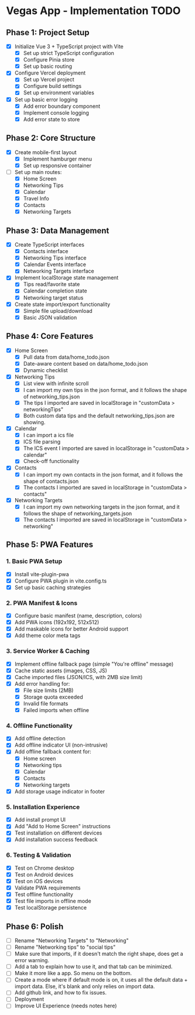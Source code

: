 # Vegas App - Implementation TODO

## Phase 1: Project Setup
- [x] Initialize Vue 3 + TypeScript project with Vite
  - [x] Set up strict TypeScript configuration
  - [x] Configure Pinia store
  - [x] Set up basic routing
- [x] Configure Vercel deployment
  - [x] Set up Vercel project
  - [x] Configure build settings
  - [x] Set up environment variables
- [x] Set up basic error logging
  - [x] Add error boundary component
  - [x] Implement console logging
  - [x] Add error state to store

## Phase 2: Core Structure
- [x] Create mobile-first layout
  - [x] Implement hamburger menu
  - [x] Set up responsive container
- [ ] Set up main routes:
  - [x] Home Screen
  - [x] Networking Tips
  - [x] Calendar
  - [x] Travel Info
  - [x] Contacts
  - [x] Networking Targets

## Phase 3: Data Management
- [x] Create TypeScript interfaces
  - [x] Contacts interface
  - [x] Networking Tips interface
  - [x] Calendar Events interface
  - [x] Networking Targets interface
- [x] Implement localStorage state management
  - [x] Tips read/favorite state
  - [x] Calendar completion state
  - [x] Networking target status
- [x] Create state import/export functionality
  - [x] Simple file upload/download
  - [x] Basic JSON validation

## Phase 4: Core Features
- [x] Home Screen
  - [x] Pull data from data/home_todo.json
  - [x] Date-aware content based on data/home_todo.json
  - [x] Dynamic checklist
- [x] Networking Tips
  - [x] List view with infinite scroll
  - [x] I can import my own tips in the json format, and it follows the shape of networking_tips.json
  - [x] The tips I imported are saved in localStorage in "customData > networkingTips" 
  - [x] Both custom data tips and the default networking_tips.json are showing.
- [x] Calendar
  - [x] I can import a ics file
  - [x] ICS file parsing
  - [x] The ICS event I imported are saved in localStorage in "customData > calendar" 
  - [x] Check-off functionality
- [x] Contacts
  - [x] I can import my own contacts in the json format, and it follows the shape of contacts.json
  - [x] The contacts I imported are saved in localStorage in "customData > contacts" 
- [x] Networking Targets
  - [x] I can import my own networking targets in the json format, and it follows the shape of networking_targets.json
  - [x] The contacts I imported are saved in localStorage in "customData > networking" 

## Phase 5: PWA Features
### 1. Basic PWA Setup
- [x] Install vite-plugin-pwa
- [x] Configure PWA plugin in vite.config.ts
- [x] Set up basic caching strategies

### 2. PWA Manifest & Icons
- [x] Configure basic manifest (name, description, colors)
- [x] Add PWA icons (192x192, 512x512)
- [x] Add maskable icons for better Android support
- [x] Add theme color meta tags

### 3. Service Worker & Caching
- [x] Implement offline fallback page (simple "You're offline" message)
- [x] Cache static assets (images, CSS, JS)
- [x] Cache imported files (JSON/ICS, with 2MB size limit)
- [x] Add error handling for:
  - [x] File size limits (2MB)
  - [x] Storage quota exceeded
  - [x] Invalid file formats
  - [x] Failed imports when offline

### 4. Offline Functionality
- [x] Add offline detection
- [x] Add offline indicator UI (non-intrusive)
- [x] Add offline fallback content for:
  - [x] Home screen
  - [x] Networking tips
  - [x] Calendar
  - [x] Contacts
  - [x] Networking targets
- [x] Add storage usage indicator in footer

### 5. Installation Experience
- [x] Add install prompt UI
- [x] Add "Add to Home Screen" instructions
- [x] Test installation on different devices
- [x] Add installation success feedback

### 6. Testing & Validation
- [x] Test on Chrome desktop
- [x] Test on Android devices
- [x] Test on iOS devices
- [x] Validate PWA requirements
- [x] Test offline functionality
- [x] Test file imports in offline mode
- [x] Test localStorage persistence

## Phase 6: Polish
- [ ] Rename "Networking Targets" to "Networking"
- [ ] Rename "Networking tips" to "social tips"
- [ ] Make sure that imports, if it doesn't match the right shape, does get a error warning.
- [ ] Add a tab to explain how to use it, and that tab can be minimized.
- [ ] Make it more like a app. So menu on the bottom.
- [ ] Create a mode where if default mode is on, it uses all the default data + import data. Else, it's blank and only relies on import data.
- [ ] Add github link, and how to fix issues.
- [ ] Deployment 
- [ ] Improve UI Experience (needs notes here)